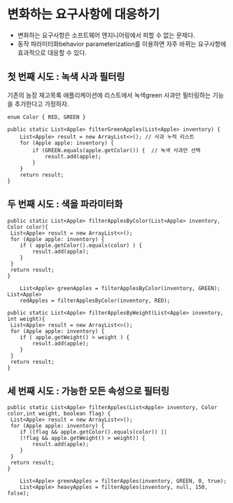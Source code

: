# 변화하는 요구사항에 대응하기

- 변화하는 요구사항은 소프트웨어 엔지니어링에서 피할 수 없는 문제다.
- 동작 파라미터화behavior parameterization를 이용하면 자주 바뀌는 요구사항에 효과적으로 대응할 수 있다.

## 첫 번째 시도 : 녹색 사과 필터링

기존의 농장 재고목록 애플리케이션에 리스트에서 녹색green 사과만 필터링하는 기능을 추가한다고 가정하자.
```
enum Color { RED, GREEN }

public static List<Apple> filterGreenApples(List<Apple> inventory) {
    List<Apple> result = new ArrayList<>(); // 사과 누적 리스트
    for (Apple apple: inventory) {
        if (GREEN.equals(apple.getColor()) {  // 녹색 사과만 선택
            result.add(apple);
        }
    }
    return result;
}
```

## 두 번째 시도 : 색을 파라미터화

```
public static List<Apple> filterApplesByColor(List<Apple> inventory, Color color){
 List<Apple> result = new ArrayList<>();
 for (Apple apple: inventory) {
    if ( apple.getColor().equals(color) ) {
        result.add(apple);
    }
 }
 return result;
}
```

```
    List<Apple> greenApples = filterApplesByColor(inventory, GREEN); List<Apple>
    redApples = filterApplesByColor(inventory, RED);
```


```
public static List<Apple> filterApplesByWeight(List<Apple> inventory, int weight){
 List<Apple> result = new ArrayList<>();
 for (Apple apple: inventory) {
    if ( apple.getWeight() > weight ) {
        result.add(apple);
    }
 }
 return result;
}
```



## 세 번째 시도 : 가능한 모든 속성으로 필터링

```
public static List<Apple> filterApples(List<Apple> inventory, Color color,int weight, boolean flag) {
 List<Apple> result = new ArrayList<>();
 for (Apple apple: inventory) {
    if ((flag && apple.getColor().equals(color)) ||
    (!flag && apple.getWeight() > weight)) {
        result.add(apple);
    }
 }
 return result;
}
```


```
    List<Apple> greenApples = filterApples(inventory, GREEN, 0, true);
    List<Apple> heavyApples = filterApples(inventory, null, 150, false);
```

